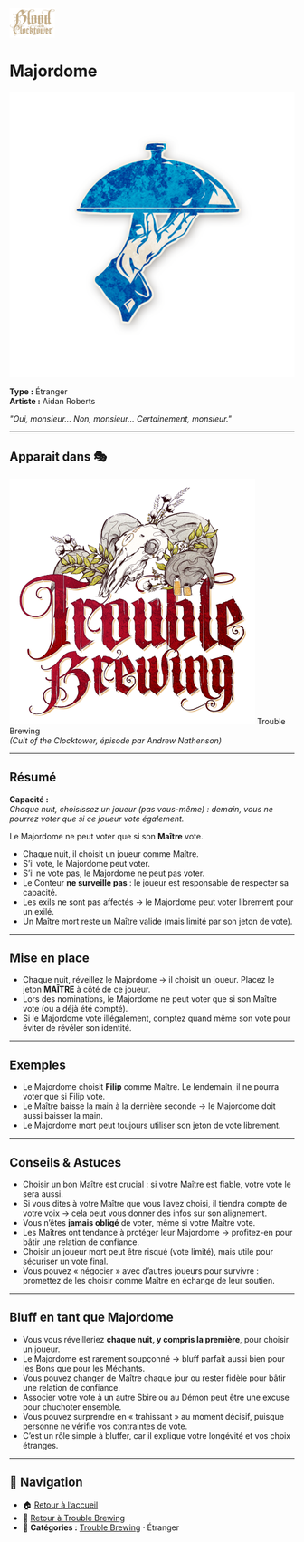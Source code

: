 <p align="left">
  <a href="/botc-fr-bambi/">
    <img src="../images/logo.png" alt="Accueil BotC FR" width="80">
  </a>
</p>

# Majordome

![Majordome](../images/Icon_butler.png)

**Type :** Étranger  
**Artiste :** Aidan Roberts  

*"Oui, monsieur... Non, monsieur... Certainement, monsieur."*

---

## Apparait dans 🎭 
![TB](../images/Logo_trouble_brewing.png) Trouble Brewing  
*(Cult of the Clocktower, épisode par Andrew Nathenson)*  

---

## Résumé
**Capacité :**  
*Chaque nuit, choisissez un joueur (pas vous-même) : demain, vous ne pourrez voter que si ce joueur vote également.*  

Le Majordome ne peut voter que si son **Maître** vote.  

- Chaque nuit, il choisit un joueur comme Maître.  
- S’il vote, le Majordome peut voter.  
- S’il ne vote pas, le Majordome ne peut pas voter.  
- Le Conteur **ne surveille pas** : le joueur est responsable de respecter sa capacité.  
- Les exils ne sont pas affectés → le Majordome peut voter librement pour un exilé.  
- Un Maître mort reste un Maître valide (mais limité par son jeton de vote).  

---

## Mise en place
- Chaque nuit, réveillez le Majordome → il choisit un joueur. Placez le jeton **MAÎTRE** à côté de ce joueur.  
- Lors des nominations, le Majordome ne peut voter que si son Maître vote (ou a déjà été compté).  
- Si le Majordome vote illégalement, comptez quand même son vote pour éviter de révéler son identité.  

---

## Exemples
- Le Majordome choisit **Filip** comme Maître. Le lendemain, il ne pourra voter que si Filip vote.  
- Le Maître baisse la main à la dernière seconde → le Majordome doit aussi baisser la main.  
- Le Majordome mort peut toujours utiliser son jeton de vote librement.  

---

## Conseils & Astuces
- Choisir un bon Maître est crucial : si votre Maître est fiable, votre vote le sera aussi.  
- Si vous dites à votre Maître que vous l’avez choisi, il tiendra compte de votre voix → cela peut vous donner des infos sur son alignement.  
- Vous n’êtes **jamais obligé** de voter, même si votre Maître vote.  
- Les Maîtres ont tendance à protéger leur Majordome → profitez-en pour bâtir une relation de confiance.  
- Choisir un joueur mort peut être risqué (vote limité), mais utile pour sécuriser un vote final.  
- Vous pouvez « négocier » avec d’autres joueurs pour survivre : promettez de les choisir comme Maître en échange de leur soutien.  

---

## Bluff en tant que Majordome
- Vous vous réveilleriez **chaque nuit, y compris la première**, pour choisir un joueur.  
- Le Majordome est rarement soupçonné → bluff parfait aussi bien pour les Bons que pour les Méchants.  
- Vous pouvez changer de Maître chaque jour ou rester fidèle pour bâtir une relation de confiance.  
- Associer votre vote à un autre Sbire ou au Démon peut être une excuse pour chuchoter ensemble.  
- Vous pouvez surprendre en « trahissant » au moment décisif, puisque personne ne vérifie vos contraintes de vote.  
- C’est un rôle simple à bluffer, car il explique votre longévité et vos choix étranges.  

---

## 📂 Navigation 

- 🏠 [Retour à l’accueil](/botc-fr-bambi/)  
- 🍺 [Retour à Trouble Brewing](../trouble_brewing.md)  
- 📂 **Catégories :** [Trouble Brewing](../trouble_brewing.md) · Étranger

